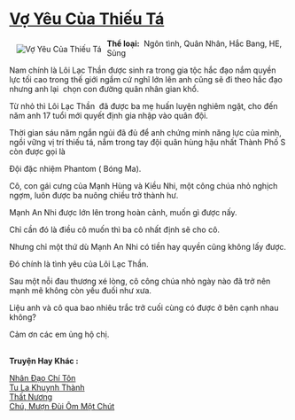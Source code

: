 <a href="https://utruyen.com/vo-yeu-cua-thieu-ta/19198/" title="Vợ Yêu Của Thiếu Tá"><h1>Vợ Yêu Của Thiếu Tá</h1></a><div style="display:table"><img align="right" style="float: left; padding: 10px;" src="https://utruyen.com/images/story/200x260/vo-yeu-cua-thieu-ta.jpg" alt="Vợ Yêu Của Thiếu Tá"><b>Thể loại:</b>  Ngôn tình, Quân Nhân, Hắc Bang, HE, Sủng<p></p>Nam chính là Lôi Lạc Thần được sinh ra trong gia tộc hắc đạo nắm quyền lực tối cao trong thế giới ngầm cứ nghĩ lớn lên anh cũng sẽ đi theo hắc đạo nhưng anh lại  chọn con đường quân nhân gian khổ.<p></p>Từ nhỏ thì Lôi Lạc Thần  đã được ba mẹ huấn luyện nghiêm ngặt, cho đến năm anh 17 tuổi mới quyết định gia nhập vào quân đội.<p></p>Thời gian sáu năm ngắn ngủi đã đủ để anh chứng minh năng lực của mình, ngồi vững vị trí thiếu tá, nắm trong tay đội quân hùng hậu nhất Thành Phố S còn được gọi là<p></p>Đội đặc nhiệm Phantom ( Bóng Ma). <p></p>Cô, con gái cưng của Mạnh Hùng và Kiều Nhi, một công chúa nhỏ nghịch ngợm, luôn được ba nuông chiều trở thành hư.<p></p>Mạnh An Nhi được lớn lên trong hoàn cảnh, muốn gì được nấy.<p></p>Chỉ cần đó là điều cô muốn thì ba cô nhất định sẽ cho cô.<p></p>Nhưng chỉ một thứ dù Mạnh An Nhi có tiền hay quyền cũng không lấy được.<p></p>Đó chính là tình yêu của Lôi Lạc Thần.<p></p>Sau một nỗi đau thương xé lòng, cô công chúa nhỏ ngày nào đã trở nên mạnh mẽ không còn yếu đuối như xưa.<p></p>Liệu anh và cô qua bao nhiêu trắc trở cuối cùng có được ở bên cạnh nhau không?<p></p>Cảm ơn các em ủng hộ chị.</div><p><br><b>Truyện Hay Khác :</b></p><a href="https://utruyen.com/nhan-dao-chi-ton/7973/" alt="Nhân Đạo Chí Tôn">Nhân Đạo Chí Tôn</a><br/><a href="https://dammy2019.blogspot.com/2019/11/tu-la-khuynh-thanh.html" alt="Tu La Khuynh Thành">Tu La Khuynh Thành</a><br/><a href="https://truyenngontinhay.wordpress.com/2019/10/03/that-nuong/" alt="Thất Nương">Thất Nương</a><br/><a href="https://dammyh.wordpress.com/2019/11/07/chu-muon-dui-om-mot-chut/" alt="Chú, Mượn Đùi Ôm Một Chút">Chú, Mượn Đùi Ôm Một Chút</a><br/>